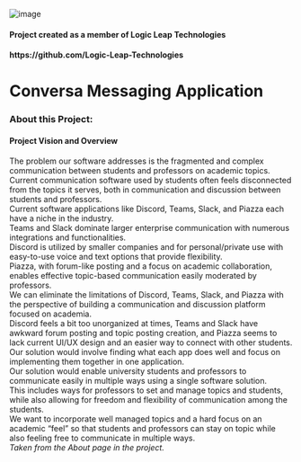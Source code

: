 ![image](https://github.com/allansantos7/DiscussionApp/assets/83974830/314e505f-d786-4c3a-98cb-9917ae8df58a)
<h4>Project created as a member of Logic Leap Technologies </h4>
<h4>https://github.com/Logic-Leap-Technologies</h4>

<h1>Conversa Messaging Application</h1>

<h3>About this Project:</h3>
<p>
  
  <h4>Project Vision and Overview</h4>
  The problem our software addresses is the fragmented and complex communication between students and professors on academic topics. </br>
  Current communication software used by students often feels disconnected from the topics it serves, both in communication and discussion between students and professors.</br>
  Current software applications like Discord, Teams, Slack, and Piazza each have a niche in the industry. </br>
  Teams and Slack dominate larger enterprise communication with numerous integrations and functionalities. </br>
  Discord is utilized by smaller companies and for personal/private use with easy-to-use voice and text options that provide flexibility.</br>
  Piazza, with forum-like posting and a focus on academic collaboration, enables effective topic-based communication easily moderated by professors.</br>
  We can eliminate the limitations of Discord, Teams, Slack, and Piazza with the perspective of building a communication and discussion platform focused on academia. </br>
  Discord feels a bit too unorganized at times, Teams and Slack have awkward forum posting and topic posting creation, and Piazza seems to lack current UI/UX design and an easier way to connect with other students. </br>
  Our solution would involve finding what each app does well and focus on implementing them together in one application.</br>
  Our solution would enable university students and professors to communicate easily in multiple ways using a single software solution. </br>
  This includes ways for professors to set and manage topics and students, while also allowing for freedom and flexibility of communication among the students. </br>
  We want to incorporate well managed topics and a hard focus on an academic “feel” so that students and professors can stay on topic while also feeling free to communicate in multiple ways.</br>
  <i>Taken from the About page in the project.</i> </br>
</p>
